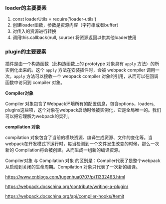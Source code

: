 ### loader的主要要素

1.  const loaderUtils = require('loader-utils') 
2. 创建loader函数，参数是资源内容（字符串或者buffer）
3. 对传入的资源进行转换
4. 调用this.callback(null, source) 将资源返回以供其他loader使用

### plugin的主要要素

插件是由一个构造函数（此构造函数上的 prototype 对象具有 `apply` 方法）的所实例化出来的。这个 `apply` 方法在安装插件时，会被 webpack compiler 调用一次。`apply` 方法可以接收一个 webpack compiler 对象的引用，从而可以在回调函数中访问到 compiler 对象。

**Compiler对象**

Compiler 对象包含了Webpack环境所有的配置信息，包含options，loaders, plugins这些项，这个对象在webpack启动时候被实例化，它是全局唯一的。我们可以把它理解为webpack的实列。



**compilation 对象**

compilation 对象包含了当前的模块资源、编译生成资源、文件的变化等。当webpack在开发模式下运行时，每当检测到一个文件发生改变的时候，那么一次新的 Compilation将会被创建。从而生成一组新的编译资源。

Compiler对象 与 Compilation 对象 的区别是：Compiler代表了是整个webpack从启动到关闭的生命周期。Compilation 对象只代表了一次新的编译。





https://www.cnblogs.com/tugenhua0707/p/11332463.html

https://webpack.docschina.org/contribute/writing-a-plugin/

https://webpack.docschina.org/api/compiler-hooks/#emit